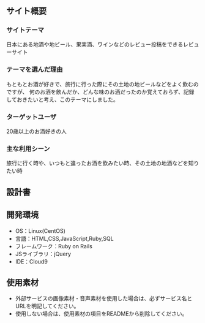 # <Japanese Sake Meguri>

## サイト概要
### サイトテーマ
日本にある地酒や地ビール、果実酒、ワインなどのレビュー投稿をできるレビューサイト

### テーマを選んだ理由
もともとお酒が好きで、旅行に行った際にその土地の地ビールなどをよく飲むのですが、
何のお酒を飲んだか、どんな味のお酒だったのか覚えておらず、記録しておきたいと考え、このテーマにしました。

### ターゲットユーザ
20歳以上のお酒好きの人

### 主な利用シーン
旅行に行く時や、いつもと違ったお酒を飲みたい時、その土地の地酒などを知りたい時

## 設計書


## 開発環境
- OS：Linux(CentOS)
- 言語：HTML,CSS,JavaScript,Ruby,SQL
- フレームワーク：Ruby on Rails
- JSライブラリ：jQuery
- IDE：Cloud9

## 使用素材
- 外部サービスの画像素材・音声素材を使用した場合は、必ずサービス名とURLを明記してください。
- 使用しない場合は、使用素材の項目をREADMEから削除してください。
